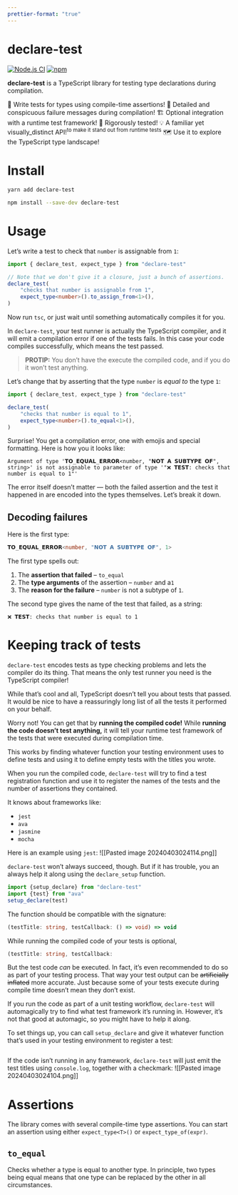 ```yaml
---
prettier-format: "true"
---
```


# declare-test

[![Node.js CI](https://github.com/GregRos/declare-test/actions/workflows/push.yaml/badge.svg)](https://github.com/GregRos/declare-test/actions/workflows/main.yaml)
[![npm](https://img.shields.io/npm/v/declare-test)](https://www.npmjs.com/package/declare-test)

**declare-test** is a TypeScript library for testing type declarations during compilation.

🧪 Write tests for types using compile-time assertions!
🚨 Detailed and conspicuous failure messages during compilation!
🏗️ Optional integration with a runtime test framework!
🧐 Rigorously tested!
💡 A familiar yet visually_distinct API!<sup>to make it stand out from runtime tests</sup>
🗺️ Use it to explore the TypeScript type landscape!

# Install
```bash
yarn add declare-test
```
```bash
npm install --save-dev declare-test
```
# Usage
Let’s write a test to check that `number` is assignable from `1`:
```typescript
import { declare_test, expect_type } from "declare-test"

// Note that we don't give it a closure, just a bunch of assertions.
declare_test(
	"checks that number is assignable from 1",
	expect_type<number>().to_assign_from<1>(),
)
```
Now run `tsc`, or just wait until something automatically compiles it for you. 

In `declare-test`, your test runner is actually the TypeScript compiler, and it will emit a compilation error if one of the tests fails. In this case your code compiles successfully, which means the test passed. 

> **PROTIP:** You don’t have the execute the compiled code, and if you do it won’t test anything.

Let’s change that by asserting that the type `number` is *equal to* the type `1`:
```typescript
import { declare_test, expect_type } from "declare-test"

declare_test(
	"checks that number is equal to 1",
	expect_type<number>().to_equal<1>(),
)
```

Surprise! You get a compilation error, one with emojis and special formatting. Here is how you it looks like:
```
Argument of type '𝗧𝗢_𝗘𝗤𝗨𝗔𝗟_𝗘𝗥𝗥𝗢𝗥<number, "𝗡𝗢𝗧 𝗔 𝗦𝗨𝗕𝗧𝗬𝗣𝗘 𝗢𝗙", string>' is not assignable to parameter of type '"❌ 𝗧𝗘𝗦𝗧: checks that number is equal to 1"'
```

The error itself doesn’t matter — both the failed assertion and the test it happened in are encoded into the types themselves. Let’s break it down.
## Decoding failures
Here is the first type:
```typescript
𝗧𝗢_𝗘𝗤𝗨𝗔𝗟_𝗘𝗥𝗥𝗢𝗥<number, "𝗡𝗢𝗧 𝗔 𝗦𝗨𝗕𝗧𝗬𝗣𝗘 𝗢𝗙", 1>
```
The first type spells out:
1. The **assertion that failed** – `to_equal`
2. The **type arguments** of the assertion – `number` and a`1`
3. The **reason for the failure** – `number` is not a subtype of `1`. 

The second type gives the name of the test that failed, as a string:
```
❌ 𝗧𝗘𝗦𝗧: checks that number is equal to 1
```
# Keeping track of tests
`declare-test` encodes tests as type checking problems and lets the compiler do its thing. That means the only test runner you need is the TypeScript compiler!

While that’s cool and all, TypeScript doesn’t tell you about tests that passed. It would be nice to have a reassuringly long list of all the tests it performed on your behalf.

Worry not! You can get that by **running the compiled code!** While **running the code doesn’t test anything,** it will tell your runtime test framework of the tests that were executed during compilation time.

This works by finding whatever function your testing environment uses to define tests and using it to define empty tests with the titles you wrote. 

When you run the compiled code, `declare-test` will try to find a test registration function and use it to register the names of the tests and the number of assertions they contained. 

It knows about frameworks like:
- `jest`
- `ava`
- `jasmine`
- `mocha`

Here is an example using `jest`:
![[Pasted image 20240403024114.png]]

`declare-test` won’t always succeed, though. But if it has trouble, you an always help it along using the `declare_setup` function. 

```typescript
import {setup_declare} from "declare-test"
import {test} from "ava"
setup_declare(test)

```

The function should be compatible with the signature:
```typescript
(testTitle: string, testCallback: () => void) => void
```



While running the compiled code of your tests is optional, 
```typescript
(testTitle: string, testCallback: 
```




But the test code *can* be executed. In fact, it’s even recommended to do so as part of your testing process. That way your test output can be ~~artificially inflated~~ more accurate. Just because some of your tests execute during compile time doesn’t mean they don’t exist.

If you run the code as part of a unit testing workflow,  `declare-test` will automagically try to find what test framework it’s running in. However, it’s not that good at automagic, so you might have to help it along. 

To set things up, you can call `setup_declare` and give it whatever function that’s used in your testing environment to register a test:

```typescript
```

If the code isn’t running in any framework, `declare-test` will just emit the test titles using `console.log`, together with a checkmark:
![[Pasted image 20240403024104.png]]
# Assertions
The library comes with several compile-time type assertions. You can start an assertion using either `expect_type<T>()` or `expect_type_of(expr)`.

## `to_equal`
Checks whether a type is equal to another type. In principle, two types being equal means that one type can be replaced by the other in all circumstances.

